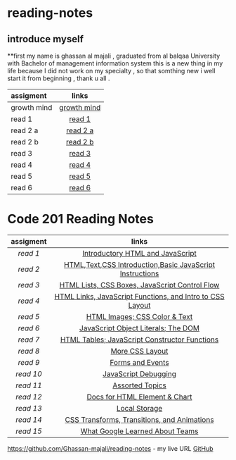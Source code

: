 # reading-notes
## introduce myself ##

**first my name is ghassan al majali , graduated from al balqaa University with Bachelor of management information system
this is a new thing in my life because  I did not work on my specialty , so that somthing new i well start it from beginning , thank u all .

|        assigment        |            links                                                        |
| :-------------------    | :--------------------:                                                  |
| growth mind             | [growth mind](reading-notes/growth-mind.md)                             |
| read  1                 | [read 1](read102/read1.md)                                              |
| read 2 a                | [read 2 a](read102/read02a.md)                                          |
| read 2 b                | [read 2 b](read102/read03.md)                                           |
| read 3                  | [read 3](read102/read03.md)                                             |
|read 4                   | [read 4](read102/read04.md)                                             |
|read 5                   | [read 5](read102/read05.md)                                             |
|read 6                   | [read 6](read102/read06.md)                                             |

# Code 201 Reading Notes


|        assigment        |            links                                                                |
| :-------------------:   | :--------------------:                                                          |
| *read 1*                | [Introductory HTML and JavaScript](read201/raed01.md)                           |
| *read 2*                | [HTML,Text,CSS Introduction,Basic JavaScript Instructions](read201/read02.md)   |
| *read 3*                | [HTML Lists, CSS Boxes, JavaScript Control Flow](read201/read03.md)             |
| *read 4*                | [HTML Links, JavaScript Functions, and Intro to CSS Layout](read201/read04.md)  |
| *read 5*                | [HTML Images; CSS Color & Text](read201/read05.md)                              |
| *read 6*                | [JavaScript Object Literals; The DOM](read201/read06.md)                        |
| *read 7*                | [HTML Tables; JavaScript Constructor Functions](read201/read07.md)              |
| *read 8*                | [More CSS Layout](read201/read08.md)                                            |
| *read 9*                | [Forms and Events](read201/raed09.md)                                           |
| *read 10*               | [JavaScript Debugging](read201/read10.md)                                       |
| *read 11*               | [Assorted Topics](read201/read11.md)                                            |
| *read 12*               | [Docs for HTML Element & Chart](read201/read12.md)                              |
| *read 13*               | [Local Storage](read201/read13.md)                                              |
| *read 14*               | [CSS Transforms, Transitions, and Animations](read201/read14.md)                |
| *read 15*               | [What Google Learned About Teams](read201/read15.md)                            |



https://github.com/Ghassan-majali/reading-notes - my live URL
[GitHub](https://ghassan-majali.github.io/reading-notes/)